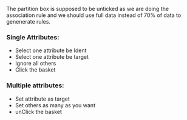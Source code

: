 
The partition box is supposed to be unticked as we are doing the association rule and we should use full data instead of 70% of data to genenerate rules.

### Single Attributes:

- Select one attribute be Ident
- Select one attribute be target
- Ignore all others
- Click the basket

### Multiple attributes:
- Set attribute as target
- Set others as many as you want
- unClick the basket



